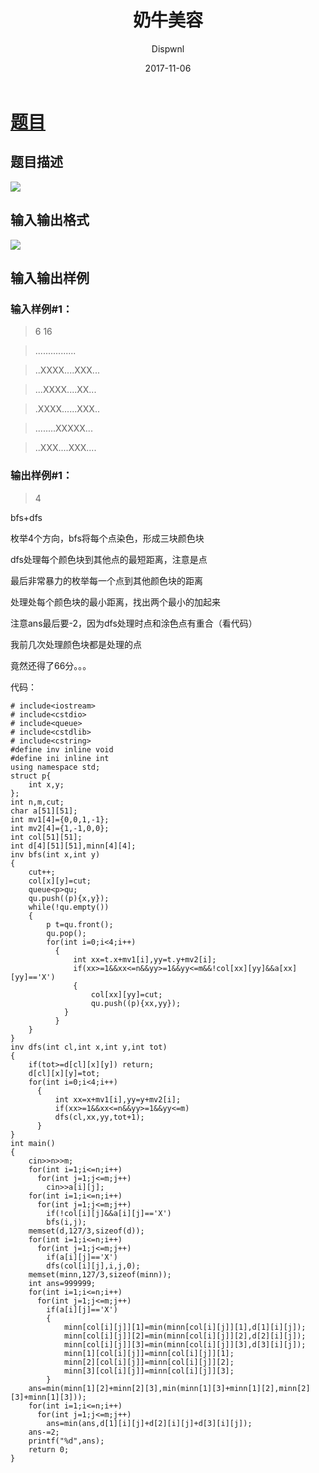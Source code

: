 ﻿---
layout:     post
title:      "奶牛美容"
date:       2017-11-06
author:     "Dispwnl"
header-img: "img/used/4124.jpg"
catalog: true
tags:
    - 搜索
    - 瞎搞
---
# [题目](https://www.luogu.org/problemnew/show/P2124)
## 题目描述
![](https://cdn.luogu.org/upload/pic/1341.png)
## 输入输出格式
![](https://cdn.luogu.org/upload/pic/1342.png)
## 输入输出样例
### 输入样例#1： 
>6 16

>................

>..XXXX....XXX...

>...XXXX....XX...

>.XXXX......XXX..

>........XXXXX...

>..XXX....XXX....

### 输出样例#1： 
>4

bfs+dfs

枚举4个方向，bfs将每个点染色，形成三块颜色块

dfs处理每个颜色块到其他点的最短距离，注意是点

最后非常暴力的枚举每一个点到其他颜色块的距离

处理处每个颜色块的最小距离，找出两个最小的加起来

注意ans最后要-2，因为dfs处理时点和涂色点有重合（看代码）

我前几次处理颜色块都是处理的点

竟然还得了66分。。。

代码：
```
# include<iostream>
# include<cstdio>
# include<queue>
# include<cstdlib>
# include<cstring>
#define inv inline void
#define ini inline int
using namespace std;
struct p{
    int x,y;
};
int n,m,cut;
char a[51][51];
int mv1[4]={0,0,1,-1};
int mv2[4]={1,-1,0,0};
int col[51][51];
int d[4][51][51],minn[4][4];
inv bfs(int x,int y)
{
    cut++;
    col[x][y]=cut;
    queue<p>qu;
    qu.push((p){x,y});
    while(!qu.empty())
    {
        p t=qu.front();
        qu.pop();
        for(int i=0;i<4;i++)
          {
              int xx=t.x+mv1[i],yy=t.y+mv2[i];
              if(xx>=1&&xx<=n&&yy>=1&&yy<=m&&!col[xx][yy]&&a[xx][yy]=='X')
              {
                  col[xx][yy]=cut;
                  qu.push((p){xx,yy});
            }
          }
    }
}
inv dfs(int cl,int x,int y,int tot)
{
    if(tot>=d[cl][x][y]) return;
    d[cl][x][y]=tot;
    for(int i=0;i<4;i++)
      {
          int xx=x+mv1[i],yy=y+mv2[i];
          if(xx>=1&&xx<=n&&yy>=1&&yy<=m)
          dfs(cl,xx,yy,tot+1);
      }
}
int main()
{
    cin>>n>>m;
    for(int i=1;i<=n;i++)
      for(int j=1;j<=m;j++)
        cin>>a[i][j];
    for(int i=1;i<=n;i++)
      for(int j=1;j<=m;j++)
        if(!col[i][j]&&a[i][j]=='X')
        bfs(i,j);
    memset(d,127/3,sizeof(d));
    for(int i=1;i<=n;i++)
      for(int j=1;j<=m;j++)
        if(a[i][j]=='X')
        dfs(col[i][j],i,j,0);
    memset(minn,127/3,sizeof(minn));
    int ans=999999;
    for(int i=1;i<=n;i++)
      for(int j=1;j<=m;j++)
        if(a[i][j]=='X')
        {   
            minn[col[i][j]][1]=min(minn[col[i][j]][1],d[1][i][j]);
            minn[col[i][j]][2]=min(minn[col[i][j]][2],d[2][i][j]);
            minn[col[i][j]][3]=min(minn[col[i][j]][3],d[3][i][j]);
            minn[1][col[i][j]]=minn[col[i][j]][1];
            minn[2][col[i][j]]=minn[col[i][j]][2];
            minn[3][col[i][j]]=minn[col[i][j]][3];
        }
    ans=min(minn[1][2]+minn[2][3],min(minn[1][3]+minn[1][2],minn[2][3]+minn[1][3]));
    for(int i=1;i<=n;i++)
      for(int j=1;j<=m;j++)
        ans=min(ans,d[1][i][j]+d[2][i][j]+d[3][i][j]);
    ans-=2;
    printf("%d",ans);
    return 0;
}
```

